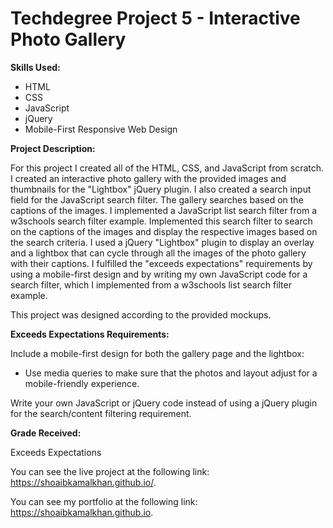 # Techdegree Project 5 - Interactive Photo Gallery

**Skills Used:**

- HTML
- CSS
- JavaScript
- jQuery
- Mobile-First Responsive Web Design

**Project Description:**

For this project I created all of the HTML, CSS, and JavaScript from scratch. I created an interactive photo gallery with the provided images and thumbnails for the "Lightbox" jQuery plugin. I also created a search input field for the JavaScript search filter. The gallery searches based on the captions of the images. I implemented a JavaScript list search filter from a w3schools search filter example. Implemented this search filter to search on the captions of the images and display the respective images based on the search criteria. I used a jQuery "Lightbox" plugin to display an overlay and a lightbox that can cycle through all the images of the photo gallery with their captions. I fulfilled the "exceeds expectations" requirements by using a mobile-first design and by writing my own JavaScript code for a search filter, which I implemented from a w3schools list search filter example.

This project was designed according to the provided mockups.

**Exceeds Expectations Requirements:**

Include a mobile-first design for both the gallery page and the lightbox:

- Use media queries to make sure that the photos and layout adjust for a mobile-friendly experience.

Write your own JavaScript or jQuery code instead of using a jQuery plugin for the search/content filtering requirement.

**Grade Received:**

Exceeds Expectations

You can see the live project at the following link: https://shoaibkamalkhan.github.io/.

You can see my portfolio at the following link: https://shoaibkamalkhan.github.io.
